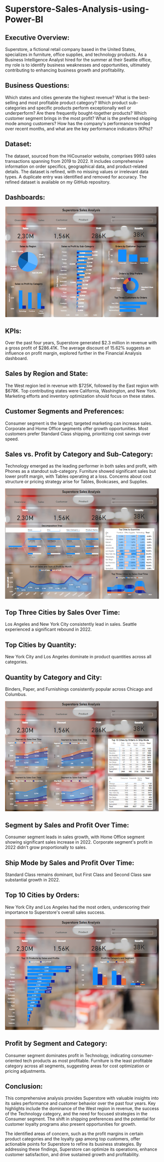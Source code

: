 # Superstore-Sales-Analysis-using-Power-BI
## Executive Overview:
Superstore, a fictional retail company based in the United States, specializes in furniture, office supplies, and technology products. As a Business Intelligence Analyst hired for the summer at their Seattle office, my role is to identify business weaknesses and opportunities, ultimately contributing to enhancing business growth and profitability.

## Business Questions:

Which states and cities generate the highest revenue?
What is the best-selling and most profitable product category?
Which product sub-categories and specific products perform exceptionally well or underperform?
Are there frequently bought-together products?
Which customer segment brings in the most profit?
What is the preferred shipping mode among customers?
How has the company's performance trended over recent months, and what are the key performance indicators (KPIs)?

## Dataset:
The dataset, sourced from the HiCounselor website, comprises 9993 sales transactions spanning from 2019 to 2022. It includes comprehensive information on order specifics, geographical data, and product-related details. The dataset is refined, with no missing values or irrelevant data types. A duplicate entry was identified and removed for accuracy. The refined dataset is available on my GitHub repository.

## Dashboards:

![HR Analytics Dashboard](https://github.com/Jihen-Belhoudi/Superstore-Sales-Analysis-using-Power-BI/blob/main/1.PNG)
## KPIs:
Over the past four years, Superstore generated $2.3 million in revenue with a gross profit of $286.41K. The average discount of 15.62% suggests an influence on profit margin, explored further in the Financial Analysis dashboard.

## Sales by Region and State:
The West region led in revenue with $725K, followed by the East region with $678K.
Top contributing states were California, Washington, and New York. Marketing efforts and inventory optimization should focus on these states.

## Customer Segments and Preferences:
Consumer segment is the largest; targeted marketing can increase sales. Corporate and Home Office segments offer growth opportunities.
Most customers prefer Standard Class shipping, prioritizing cost savings over speed.

## Sales vs. Profit by Category and Sub-Category:
Technology emerged as the leading performer in both sales and profit, with Phones as a standout sub-category.
Furniture showed significant sales but lower profit margin, with Tables operating at a loss. Concerns about cost structure or pricing strategy arise for Tables, Bookcases, and Supplies.


![HR Analytics Dashboard](https://github.com/Jihen-Belhoudi/Superstore-Sales-Analysis-using-Power-BI/blob/main/2.PNG)

## Top Three Cities by Sales Over Time:
Los Angeles and New York City consistently lead in sales.
Seattle experienced a significant rebound in 2022.

## Top Cities by Quantity:
New York City and Los Angeles dominate in product quantities across all categories.

## Quantity by Category and City:
Binders, Paper, and Furnishings consistently popular across Chicago and Columbus.

![HR Analytics Dashboard](https://github.com/Jihen-Belhoudi/Superstore-Sales-Analysis-using-Power-BI/blob/main/3.PNG)

## Segment by Sales and Profit Over Time:
Consumer segment leads in sales growth, with Home Office segment showing significant sales increase in 2022.
Corporate segment's profit in 2022 didn't grow proportionally to sales.

## Ship Mode by Sales and Profit Over Time:
Standard Class remains dominant, but First Class and Second Class saw substantial growth in 2022.

## Top 10 Cities by Orders:
New York City and Los Angeles had the most orders, underscoring their importance to Superstore's overall sales success.

![HR Analytics Dashboard](https://github.com/Jihen-Belhoudi/Superstore-Sales-Analysis-using-Power-BI/blob/main/4.PNG)


## Profit by Segment and Category:
Consumer segment dominates profit in Technology, indicating consumer-oriented tech products as most profitable.
Furniture is the least profitable category across all segments, suggesting areas for cost optimization or pricing adjustments.

## Conclusion:
This comprehensive analysis provides Superstore with valuable insights into its sales performance and customer behavior over the past four years. Key highlights include the dominance of the West region in revenue, the success of the Technology category, and the need for focused strategies in the Consumer segment. The shift in shipping preferences and the potential for customer loyalty programs also present opportunities for growth.

The identified areas of concern, such as the profit margins in certain product categories and the loyalty gap among top customers, offer actionable points for Superstore to refine its business strategies. By addressing these findings, Superstore can optimize its operations, enhance customer satisfaction, and drive sustained growth and profitability.
